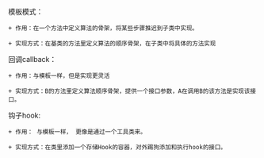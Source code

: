 模板模式：
    
    + 作用：在一个方法中定义算法的骨架，将某些步骤推迟到子类中实现。
    
    + 实现方式：在基类的方法里定义算法的顺序骨架，在子类中将具体的方法实现

回调callback：
    
    + 作用：与模板一样，但是实现更灵活
    
    + 实现方式：B的方法里定义算法顺序骨架，提供一个接口参数，A在调用B的该方法是实现该接口。

钩子hook:
    
    + 作用： 与模板一样， 更像是通过一个工具类来。
    
    + 实现方式：在类里添加一个存储Hook的容器，对外踢狗添加和执行hook的接口。
